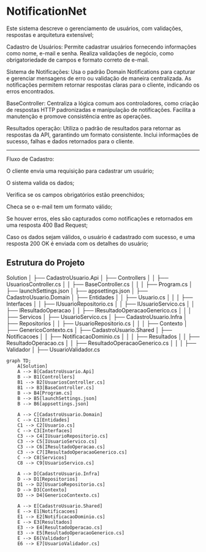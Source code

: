 # NotificationNet

Este sistema descreve o gerenciamento de usuários, com validações, respostas e arquitetura extensível;

Cadastro de Usuários: Permite cadastrar usuários fornecendo informações como nome, e-mail e senha.
Realiza validações de negócio, como obrigatoriedade de campos e formato correto de e-mail.

Sistema de Notificações: Usa o padrão Domain Notifications para capturar e gerenciar mensagens de erro ou validação de maneira centralizada.
As notificações permitem retornar respostas claras para o cliente, indicando os erros encontrados.

BaseController: Centraliza a lógica comum aos controladores, como criação de respostas HTTP padronizadas e manipulação de notificações.
Facilita a manutenção e promove consistência entre as operações.

Resultados operação: Utiliza o padrão de resultados para retornar as respostas da API, garantindo um formato consistente.
Inclui informações de sucesso, falhas e dados retornados para o cliente.

-------

Fluxo de Cadastro:

O cliente envia uma requisição para cadastrar um usuário;

O sistema valida os dados;

Verifica se os campos obrigatórios estão preenchidos;

Checa se o e-mail tem um formato válido;

Se houver erros, eles são capturados como notificações e retornados em uma resposta 400 Bad Request;

Caso os dados sejam válidos, o usuário é cadastrado com sucesso, e uma resposta 200 OK é enviada com os detalhes do usuário;


## Estrutura do Projeto

Solution
│
├── CadastroUsuario.Api
│   ├── Controllers
│   │   ├── UsuariosController.cs
│   │   ├── BaseController.cs
│   │
│   ├── Program.cs
│   ├── launchSettings.json
│   ├── appsettings.json
│
├── CadastroUsuario.Domain
│   ├── Entidades
│   │   ├── Usuario.cs
│   │
│   ├── Interfaces
│   │   ├── IUsuarioRepositorio.cs
│   │   ├── IUsuarioServico.cs
│   │   ├── IResultadoOperacao
│   │   ├── IResultadoOperacaoGenerico.cs
│   │
│   ├── Servicos
│       ├── UsuarioServico.cs
│
├── CadastroUsuario.Infra
│   ├── Repositorios
│   │   ├── UsuarioRepositorio.cs
│   │
│   ├── Contexto
│       ├── GenericoContexto.cs
│
├── CadastroUsuario.Shared
│   ├── Notificacoes
│   │   ├── NotificacaoDominio.cs
│   │
│   ├── Resultados
│   │   ├── ResultadoOperacao.cs
│   │   ├── ResultadoOperacaoGenerico.cs
│   │
│   ├── Validador
│       ├── UsuarioValidador.cs



 
 

```mermaid
graph TD;
    A[Solution]
    A --> B[CadastroUsuario.Api]
    B --> B1[Controllers]
    B1 --> B2[UsuariosController.cs]
    B1 --> B3[BaseController.cs]
    B --> B4[Program.cs]
    B --> B5[launchSettings.json]
    B --> B6[appsettings.json]

    A --> C[CadastroUsuario.Domain]
    C --> C1[Entidades]
    C1 --> C2[Usuario.cs]
    C --> C3[Interfaces]
    C3 --> C4[IUsuarioRepositorio.cs]
    C3 --> C5[IUsuarioServico.cs]
    C3 --> C6[IResultadoOperacao.cs]
    C3 --> C7[IResultadoOperacaoGenerico.cs]
    C --> C8[Servicos]
    C8 --> C9[UsuarioServico.cs]

    A --> D[CadastroUsuario.Infra]
    D --> D1[Repositorios]
    D1 --> D2[UsuarioRepositorio.cs]
    D --> D3[Contexto]
    D3 --> D4[GenericoContexto.cs]

    A --> E[CadastroUsuario.Shared]
    E --> E1[Notificacoes]
    E1 --> E2[NotificacaoDominio.cs]
    E --> E3[Resultados]
    E3 --> E4[ResultadoOperacao.cs]
    E3 --> E5[ResultadoOperacaoGenerico.cs]
    E --> E6[Validador]
    E6 --> E7[UsuarioValidador.cs]

 
